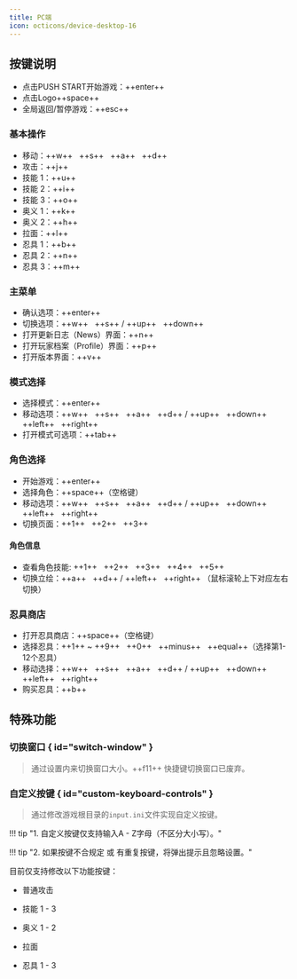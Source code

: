 ```yaml
---
title: PC端
icon: octicons/device-desktop-16
---
```


## 按键说明

- 点击PUSH START开始游戏：++enter++
- 点击Logo++space++
- 全局返回/暂停游戏：++esc++

### 基本操作

- 移动：++w++ &nbsp; ++s++ &nbsp; ++a++ &nbsp; ++d++
- 攻击：++j++
- 技能 1：++u++
- 技能 2：++i++
- 技能 3：++o++
- 奥义 1：++k++
- 奥义 2：++h++
- 拉面：++l++
- 忍具 1：++b++
- 忍具 2：++n++
- 忍具 3：++m++

### 主菜单

- 确认选项：++enter++
- 切换选项：++w++ &nbsp; ++s++ / ++up++ &nbsp; ++down++
- 打开更新日志（News）界面：++n++
- 打开玩家档案（Profile）界面：++p++
- 打开版本界面：++v++

### 模式选择

- 选择模式：++enter++
- 移动选项：++w++ &nbsp; ++s++ &nbsp; ++a++ &nbsp; ++d++ / ++up++ &nbsp; ++down++ &nbsp; ++left++ &nbsp; ++right++
- 打开模式可选项：++tab++

### 角色选择

- 开始游戏：++enter++
- 选择角色：++space++（空格键）
- 移动选项：++w++ &nbsp; ++s++ &nbsp; ++a++ &nbsp; ++d++ / ++up++ &nbsp; ++down++ &nbsp; ++left++ &nbsp; ++right++
- 切换页面：++1++ &nbsp; ++2++ &nbsp; ++3++

#### 角色信息

- 查看角色技能: ++1++ &nbsp; ++2++ &nbsp; ++3++ &nbsp; ++4++ &nbsp; ++5++
- 切换立绘：++a++ &nbsp; ++d++ / ++left++ &nbsp; ++right++ （鼠标滚轮上下对应左右切换）

### 忍具商店

- 打开忍具商店：++space++（空格键）
- 选择忍具：++1++ ~ ++9++ &nbsp; ++0++ &nbsp; ++minus++ &nbsp; ++equal++（选择第1-12个忍具）
- 移动选择：++w++ &nbsp; ++s++ &nbsp; ++a++ &nbsp; ++d++ / ++up++ &nbsp; ++down++ &nbsp; ++left++ &nbsp; ++right++
- 购买忍具：++b++

## 特殊功能

### 切换窗口 { id="switch-window" }

> 通过设置内来切换窗口大小。++f11++ 快捷键切换窗口已废弃。

### 自定义按键 { id="custom-keyboard-controls" }

> 通过修改游戏根目录的`input.ini`文件实现自定义按键。

!!! tip "1. 自定义按键仅支持输入A - Z字母（不区分大小写）。"

!!! tip "2. 如果按键不合规定 或 有重复按键，将弹出提示且忽略设置。"

目前仅支持修改以下功能按键：

- 普通攻击

- 技能 1 - 3

- 奥义 1 - 2

- 拉面

- 忍具 1 - 3
